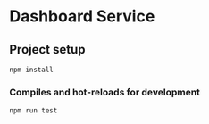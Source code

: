 # Dashboard Service

## Project setup
```
npm install
```

### Compiles and hot-reloads for development
```
npm run test
```
